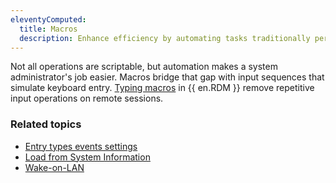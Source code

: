 ```yaml
---
eleventyComputed:
  title: Macros
  description: Enhance efficiency by automating tasks traditionally performed manually, utilizing macros to extract information from sources like the Windows Event Viewer or Windows Services or to remotely turn on a computer in your network with Wake-on-LAN, to name a few possibilities.
---
```

Not all operations are scriptable, but automation makes a system administrator's job easier. Macros bridge that gap with input sequences that simulate keyboard entry. [Typing macros](/rdm/kb/rdm-windows/how-to-articles/entry-types-events-settings/event-auto-typing-macro/) in {{ en.RDM }} remove repetitive input operations on remote sessions.

### Related topics  
* [Entry types events settings](/rdm/kb/rdm-windows/how-to-articles/entry-types-events-settings/)  
* [Load from System Information](/rdm/kb/rdm-windows/knowledge-base/load-from-inventory/)  
* [Wake-on-LAN](/rdm/kb/rdm-windows/knowledge-base/wake-on-lan/)  
